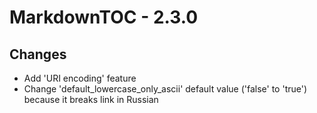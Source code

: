 # MarkdownTOC - 2.3.0

## Changes

- Add 'URI encoding' feature
- Change 'default_lowercase_only_ascii' default value ('false' to 'true') because it breaks link in Russian
